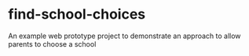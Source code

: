 # find-school-choices
An example web prototype project to demonstrate an approach to allow parents to choose a school
